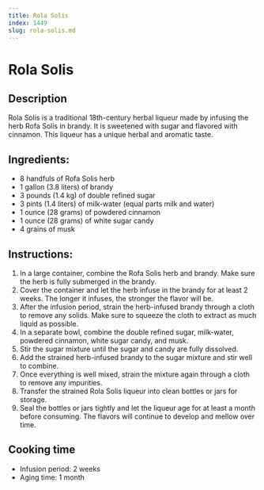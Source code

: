 ```yaml
---
title: Rola Solis
index: 1449
slug: rola-solis.md
---
```


# Rola Solis

## Description
Rola Solis is a traditional 18th-century herbal liqueur made by infusing the herb Rofa Solis in brandy. It is sweetened with sugar and flavored with cinnamon. This liqueur has a unique herbal and aromatic taste.

## Ingredients:
- 8 handfuls of Rofa Solis herb
- 1 gallon (3.8 liters) of brandy
- 3 pounds (1.4 kg) of double refined sugar
- 3 pints (1.4 liters) of milk-water (equal parts milk and water)
- 1 ounce (28 grams) of powdered cinnamon
- 1 ounce (28 grams) of white sugar candy
- 4 grains of musk

## Instructions:
1. In a large container, combine the Rofa Solis herb and brandy. Make sure the herb is fully submerged in the brandy.
2. Cover the container and let the herb infuse in the brandy for at least 2 weeks. The longer it infuses, the stronger the flavor will be.
3. After the infusion period, strain the herb-infused brandy through a cloth to remove any solids. Make sure to squeeze the cloth to extract as much liquid as possible.
4. In a separate bowl, combine the double refined sugar, milk-water, powdered cinnamon, white sugar candy, and musk.
5. Stir the sugar mixture until the sugar and candy are fully dissolved.
6. Add the strained herb-infused brandy to the sugar mixture and stir well to combine.
7. Once everything is well mixed, strain the mixture again through a cloth to remove any impurities.
8. Transfer the strained Rola Solis liqueur into clean bottles or jars for storage.
9. Seal the bottles or jars tightly and let the liqueur age for at least a month before consuming. The flavors will continue to develop and mellow over time.

## Cooking time
- Infusion period: 2 weeks
- Aging time: 1 month